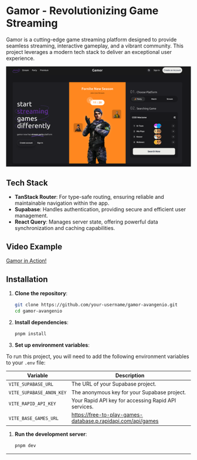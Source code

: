 # Gamor - Revolutionizing Game Streaming

Gamor is a cutting-edge game streaming platform designed to provide seamless streaming, interactive gameplay, and a vibrant community. This project leverages a modern tech stack to deliver an exceptional user experience.

![Gamor Screenshot](/public/example.png)


## Tech Stack

- **TanStack Router**: For type-safe routing, ensuring reliable and maintainable navigation within the app.
- **Supabase**: Handles authentication, providing secure and efficient user management.
- **React Query**: Manages server state, offering powerful data synchronization and caching capabilities.

## Video Example

[Gamor in Action!](/public/example.webm)

## Installation

1. **Clone the repository**:

    ```bash
    git clone https://github.com/your-username/gamor-avangenio.git
    cd gamor-avangenio
    ```

2. **Install dependencies**:

    ```bash
    pnpm install
    ```

3. **Set up environment variables**:

To run this project, you will need to add the following environment variables to your `.env` file:

| Variable                | Description                                        |
|-------------------------|----------------------------------------------------|
| `VITE_SUPABASE_URL`     | The URL of your Supabase project.                  |
| `VITE_SUPABASE_ANON_KEY`| The anonymous key for your Supabase project.       |
| `VITE_RAPID_API_KEY`    | Your Rapid API key for accessing Rapid API services.|
| `VITE_BASE_GAMES_URL`   | <https://free-to-play-games-database.p.rapidapi.com/api/games>|

1. **Run the development server**:

    ```bash
    pnpm dev
    ```

---

